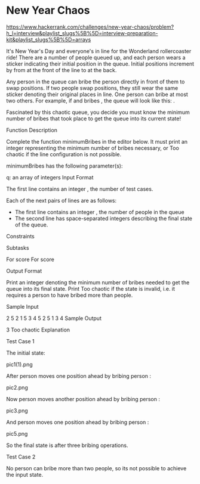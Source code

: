 # New Year Chaos

https://www.hackerrank.com/challenges/new-year-chaos/problem?h_l=interview&playlist_slugs%5B%5D=interview-preparation-kit&playlist_slugs%5B%5D=arrays

It's New Year's Day and everyone's in line for the Wonderland rollercoaster ride! There are a number of people queued up, and each person wears a sticker indicating their initial position in the queue. Initial positions increment by  from  at the front of the line to  at the back.

Any person in the queue can bribe the person directly in front of them to swap positions. If two people swap positions, they still wear the same sticker denoting their original places in line. One person can bribe at most two others. For example, if and  bribes , the queue will look like this: .

Fascinated by this chaotic queue, you decide you must know the minimum number of bribes that took place to get the queue into its current state!

Function Description

Complete the function minimumBribes in the editor below. It must print an integer representing the minimum number of bribes necessary, or Too chaotic if the line configuration is not possible.

minimumBribes has the following parameter(s):

q: an array of integers
Input Format

The first line contains an integer , the number of test cases.

Each of the next  pairs of lines are as follows:
- The first line contains an integer , the number of people in the queue
- The second line has  space-separated integers describing the final state of the queue.

Constraints

Subtasks

For  score
For  score

Output Format

Print an integer denoting the minimum number of bribes needed to get the queue into its final state. Print Too chaotic if the state is invalid, i.e. it requires a person to have bribed more than  people.

Sample Input

2
5
2 1 5 3 4
5
2 5 1 3 4
Sample Output

3
Too chaotic
Explanation

Test Case 1

The initial state:

pic1(1).png

After person  moves one position ahead by bribing person :

pic2.png

Now person  moves another position ahead by bribing person :

pic3.png

And person  moves one position ahead by bribing person :

pic5.png

So the final state is  after three bribing operations.

Test Case 2

No person can bribe more than two people, so its not possible to achieve the input state.